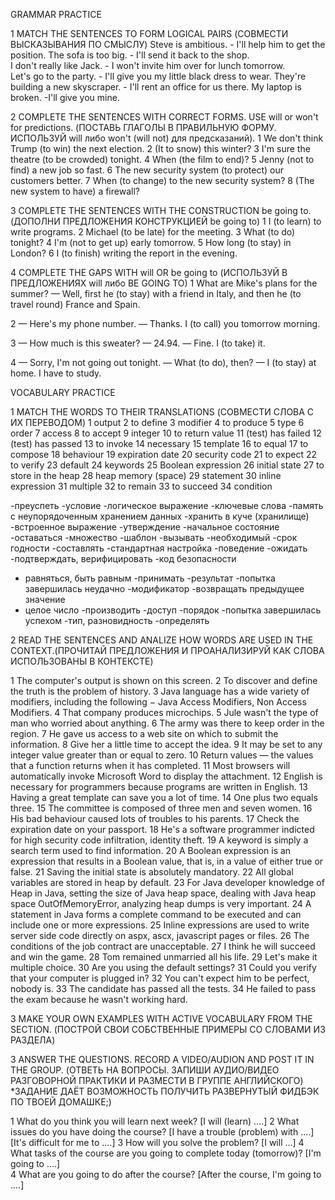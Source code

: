 GRAMMAR PRACTICE

1 MATCH THE SENTENCES TO FORM LOGICAL PAIRS (СОВМЕСТИ ВЫСКАЗЫВАНИЯ ПО СМЫСЛУ)
Steve is ambitious. - I'll help him to get the position.
The sofa is too big. - I'll send it back to the shop.   
I don't really like Jack. - I won't invite him over for lunch tomorrow.   
Let's go to the party. - I'll give you my little black dress to wear.
They're building a new skyscraper. - I'll rent an office for us there. 
My laptop is broken. -I'll give you mine.

2 COMPLETE THE SENTENCES WITH CORRECT FORMS. USE will or won't for predictions. (ПОСТАВЬ ГЛАГОЛЫ В ПРАВИЛЬНУЮ ФОРМУ. ИСПОЛЬЗУЙ will либо won't (will not) для предсказаний). 
1 We don't think Trump (to win) the next election.
2 (It to snow) this winter?
3 I'm sure the theatre (to be crowded) tonight.
4 When (the film to end)?
5 Jenny (not to find) a new job so fast.
6 The new security system (to protect) our customers better.
7 When (to change) to the new security system?
8 (The new system to have) a firewall? 


3 COMPLETE THE SENTENCES WITH THE CONSTRUCTION be going to. (ДОПОЛНИ ПРЕДЛОЖЕНИЯ КОНСТРУКЦИЕЙ be going to)
1 I (to learn) to write programs.
2 Michael (to be late) for the meeting.
3 What (to do) tonight?
4 I'm (not to get up) early tomorrow.
5 How long (to stay) in London?
6 I (to finish) writing the report in the evening.


4 COMPLETE THE GAPS WITH will OR be going to (ИСПОЛЬЗУЙ В ПРЕДЛОЖЕНИЯХ will либо BE GOING TO)
1 What are Mike's plans for the summer?
— Well, first he (to stay) with a friend in Italy, and then he (to travel round) France and Spain.

2 — Here's my phone number.
— Thanks. I (to call) you tomorrow morning.

3 — How much is this sweater?
— 24.94.
— Fine. I (to take) it.

4 — Sorry, I'm not going out tonight.
— What (to do), then?
— I (to stay) at home. I have to study.

VOCABULARY PRACTICE 

1 MATCH THE WORDS TO THEIR TRANSLATIONS (СОВМЕСТИ СЛОВА С ИХ ПЕРЕВОДОМ)
1 output
2 to define
3 modifier
4 to produce
5 type
6 order
7 access
8 to accept
9 integer
10 to return value
11 (test) has failed
12 (test) has passed
13 to invoke
14 necessary
15 template
16 to equal
17 to compose
18 behaviour
19 expiration date
20 security code
21 to expect
22 to verify
23 default
24 keywords
25 Boolean expression
26 initial state
27 to store in the heap
28 heap memory (space)
29 statement
30 inline expression
31 multiple
32 to remain
33 to succeed
34 condition

-преуспеть
-условие
-логическое выражение
-ключевые слова
-память с неупорядоченным хранением данных
-хранить в куче (хранилище)
-встроенное выражение
-утверждение
-начальное состояние
-оставаться 
-множество
-шаблон
-вызывать
-необходимый
-срок годности
-составлять
-стандартная настройка
-поведение
-ожидать
-подтверждать, верифицировать
-код безопасности
- равняться, быть равным
-принимать
-результат
-попытка завершилась неудачно
-модификатор
-возвращать предыдущее значение
- целое число
-производить
-доступ
-порядок
-попытка завершилась успехом
-тип, разновидность 
-определять

2 READ THE SENTENCES AND ANALIZE HOW WORDS ARE USED IN THE CONTEXT.(ПРОЧИТАЙ ПРЕДЛОЖЕНИЯ И ПРОАНАЛИЗИРУЙ КАК СЛОВА ИСПОЛЬЗОВАНЫ В КОНТЕКСТЕ)

1 The computer's output is shown on this screen. 
2 To discover and define the truth is the problem of history.
3 Java language has a wide variety of modifiers, including the following − Java Access Modifiers, Non Access Modifiers.
4 That company produces microchips.
5 Jule wasn't the type of man who worried about anything.
6 The army was there to keep order in the region.
7 He gave us access to a web site on which to submit the information.
8 Give her a little time to accept the idea.
9 It may be set to any integer value greater than or equal to zero.
10 Return values —  the values that a function returns when it has completed. 
11 Most browsers will automatically invoke Microsoft Word to display the attachment. 
12 English is necessary for programmers because programs are written in English. 
13 Having a great template can save you a lot of time.
14 One plus two equals three. 
15 The committee is composed of three men and seven women.
16 His bad behaviour caused lots of troubles to his parents.
17 Check the expiration date on your passport.
18 He's a software programmer indicted for high security code infiltration, identity theft.
19 A keyword is simply a search term used to find information.
20 A Boolean expression is an expression that results in a Boolean value, that is, in a value of either true or false.
21 Saving the initial state is absolutely mandatory.
22 All global variables are stored in heap by default. 
23 For Java developer knowledge of Heap in Java, setting the size of Java heap space, dealing with Java heap space OutOfMemoryError, analyzing heap dumps is very important.
24 A statement in Java forms a complete command to be executed and can include one or more expressions.
25 Inline expressions are used to write server side code directly on aspx, ascx, javascript pages or files.
26 The conditions of the job contract are unacceptable. 
27 I think he will succeed and win the game. 
28 Tom remained unmarried all his life.
29 Let's make it multiple choice.
30 Are you using the default settings?
31 Could you verify that your computer is plugged in?
32 You can't expect him to be perfect, nobody is.
33 The candidate has passed all the tests.
34 He failed to pass the exam because he wasn't working hard. 

3 MAKE YOUR OWN EXAMPLES WITH ACTIVE VOCABULARY FROM THE SECTION. (ПОСТРОЙ СВОИ СОБСТВЕННЫЕ ПРИМЕРЫ СО СЛОВАМИ ИЗ РАЗДЕЛА)

3 ANSWER THE QUESTIONS. RECORD A VIDEO/AUDION AND POST IT IN THE GROUP. (ОТВЕТЬ НА ВОПРОСЫ. ЗАПИШИ АУДИО/ВИДЕО РАЗГОВОРНОЙ ПРАКТИКИ И РАЗМЕСТИ В ГРУППЕ АНГЛИЙСКОГО)
*ЗАДАНИЕ ДАЁТ ВОЗМОЖНОСТЬ ПОЛУЧИТЬ РАЗВЕРНУТЫЙ ФИДБЭК ПО ТВОЕЙ ДОМАШКЕ;)

1 What do you think you will learn next week?
[I will (learn) ....]
2 What issues do you have doing the course? 
[I have a trouble (problem) with ....]
[It's difficult for me to ....]
3 How will you solve the problem?
[I will …]
4 What tasks of the course are you going to complete today (tomorrow)?
[I'm going to ....]  
4 What are you going to do after the course?
[After the course, I'm going to ....]
